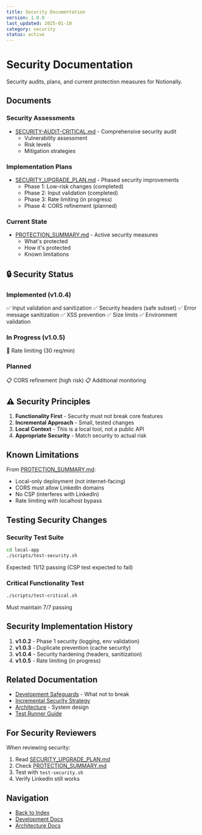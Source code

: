 ```yaml
---
title: Security Documentation
version: 1.0.0
last_updated: 2025-01-10
category: security
status: active
---
```


# Security Documentation

Security audits, plans, and current protection measures for Notionally.

## Documents

### Security Assessments
- [SECURITY-AUDIT-CRITICAL.md](./SECURITY-AUDIT-CRITICAL.md) - Comprehensive security audit
  - Vulnerability assessment
  - Risk levels
  - Mitigation strategies

### Implementation Plans
- [SECURITY_UPGRADE_PLAN.md](./SECURITY_UPGRADE_PLAN.md) - Phased security improvements
  - Phase 1: Low-risk changes (completed)
  - Phase 2: Input validation (completed)
  - Phase 3: Rate limiting (in progress)
  - Phase 4: CORS refinement (planned)

### Current State
- [PROTECTION_SUMMARY.md](./PROTECTION_SUMMARY.md) - Active security measures
  - What's protected
  - How it's protected
  - Known limitations

## 🔒 Security Status

### Implemented (v1.0.4)
✅ Input validation and sanitization
✅ Security headers (safe subset)
✅ Error message sanitization
✅ XSS prevention
✅ Size limits
✅ Environment validation

### In Progress (v1.0.5)
🔄 Rate limiting (30 req/min)

### Planned
📋 CORS refinement (high risk)
📋 Additional monitoring

## ⚠️ Security Principles

1. **Functionality First** - Security must not break core features
2. **Incremental Approach** - Small, tested changes
3. **Local Context** - This is a local tool, not a public API
4. **Appropriate Security** - Match security to actual risk

## Known Limitations

From [PROTECTION_SUMMARY.md](./PROTECTION_SUMMARY.md):
- Local-only deployment (not internet-facing)
- CORS must allow LinkedIn domains
- No CSP (interferes with LinkedIn)
- Rate limiting with localhost bypass

## Testing Security Changes

### Security Test Suite
```bash
cd local-app
./scripts/test-security.sh
```
Expected: 11/12 passing (CSP test expected to fail)

### Critical Functionality Test
```bash
./scripts/test-critical.sh
```
Must maintain 7/7 passing

## Security Implementation History

1. **v1.0.2** - Phase 1 security (logging, env validation)
2. **v1.0.3** - Duplicate prevention (cache security)
3. **v1.0.4** - Security hardening (headers, sanitization)
4. **v1.0.5** - Rate limiting (in progress)

## Related Documentation

- [Development Safeguards](../development/DEVELOPMENT_SAFEGUARDS.md) - What not to break
- [Incremental Security Strategy](../development/INCREMENTAL_SECURITY_STRATEGY.md)
- [Architecture](../architecture/CLAUDE.md) - System design
- [Test Runner Guide](../../coordination/testing-strategy/TEST-RUNNER-GUIDE.md)

## For Security Reviewers

When reviewing security:
1. Read [SECURITY_UPGRADE_PLAN.md](./SECURITY_UPGRADE_PLAN.md)
2. Check [PROTECTION_SUMMARY.md](./PROTECTION_SUMMARY.md)
3. Test with `test-security.sh`
4. Verify LinkedIn still works

## Navigation

- [Back to Index](../INDEX.md)
- [Development Docs](../development/)
- [Architecture Docs](../architecture/)